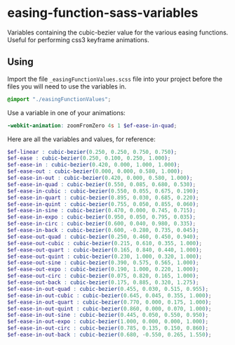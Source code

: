 # easing-function-sass-variables
Variables containing the cubic-bezier value for the various easing functions. Useful for performing css3 keyframe animations.

## Using

Import the file `_easingFunctionValues.scss` file into your project before the files you will need to use the variables in.

```scss
@import "./easingFunctionValues";
```

Use a variable in one of your animations:
```scss
-webkit-animation: zoomFromZero 4s 1 $ef-ease-in-quad;
```

Here are all the variables and values, for reference:

```scss
$ef-linear : cubic-bezier(0.250, 0.250, 0.750, 0.750);
$ef-ease : cubic-bezier(0.250, 0.100, 0.250, 1.000);
$ef-ease-in : cubic-bezier(0.420, 0.000, 1.000, 1.000);
$ef-ease-out : cubic-bezier(0.000, 0.000, 0.580, 1.000);
$ef-ease-in-out : cubic-bezier(0.420, 0.000, 0.580, 1.000);
$ef-ease-in-quad : cubic-bezier(0.550, 0.085, 0.680, 0.530);
$ef-ease-in-cubic : cubic-bezier(0.550, 0.055, 0.675, 0.190);
$ef-ease-in-quart : cubic-bezier(0.895, 0.030, 0.685, 0.220);
$ef-ease-in-quint : cubic-bezier(0.755, 0.050, 0.855, 0.060);
$ef-ease-in-sine : cubic-bezier(0.470, 0.000, 0.745, 0.715);
$ef-ease-in-expo : cubic-bezier(0.950, 0.050, 0.795, 0.035);
$ef-ease-in-circ : cubic-bezier(0.600, 0.040, 0.980, 0.335);
$ef-ease-in-back : cubic-bezier(0.600, -0.280, 0.735, 0.045);
$ef-ease-out-quad : cubic-bezier(0.250, 0.460, 0.450, 0.940);
$ef-ease-out-cubic : cubic-bezier(0.215, 0.610, 0.355, 1.000);
$ef-ease-out-quart : cubic-bezier(0.165, 0.840, 0.440, 1.000);
$ef-ease-out-quint : cubic-bezier(0.230, 1.000, 0.320, 1.000);
$ef-ease-out-sine : cubic-bezier(0.390, 0.575, 0.565, 1.000);
$ef-ease-out-expo : cubic-bezier(0.190, 1.000, 0.220, 1.000);
$ef-ease-out-circ : cubic-bezier(0.075, 0.820, 0.165, 1.000);
$ef-ease-out-back : cubic-bezier(0.175, 0.885, 0.320, 1.275);
$ef-ease-in-out-quad : cubic-bezier(0.455, 0.030, 0.515, 0.955);
$ef-ease-in-out-cubic : cubic-bezier(0.645, 0.045, 0.355, 1.000);
$ef-ease-in-out-quart : cubic-bezier(0.770, 0.000, 0.175, 1.000);
$ef-ease-in-out-quint : cubic-bezier(0.860, 0.000, 0.070, 1.000);
$ef-ease-in-out-sine : cubic-bezier(0.445, 0.050, 0.550, 0.950);
$ef-ease-in-out-expo : cubic-bezier(1.000, 0.000, 0.000, 1.000);
$ef-ease-in-out-circ : cubic-bezier(0.785, 0.135, 0.150, 0.860);
$ef-ease-in-out-back : cubic-bezier(0.680, -0.550, 0.265, 1.550);
```